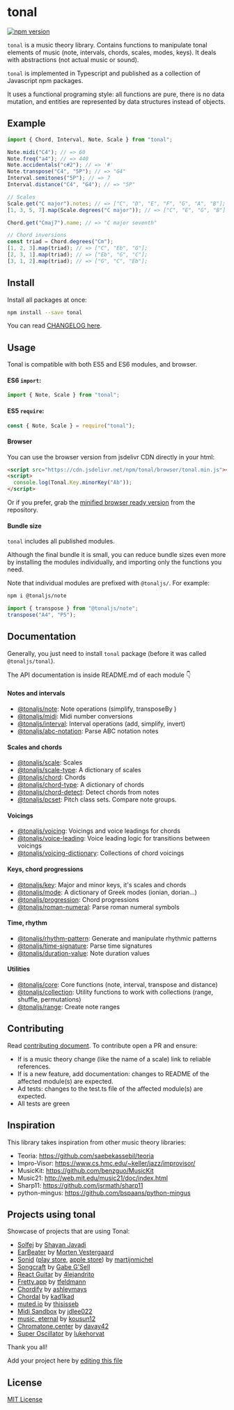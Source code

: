 # tonal

[![npm version](https://img.shields.io/npm/v/tonal.svg?style=flat-square)](https://www.npmjs.com/package/tonal)

`tonal` is a music theory library. Contains functions to manipulate tonal
elements of music (note, intervals, chords, scales, modes, keys). It deals with
abstractions (not actual music or sound).

`tonal` is implemented in Typescript and published as a collection of Javascript
npm packages.

It uses a functional programing style: all functions are pure, there is no data
mutation, and entities are represented by data structures instead of objects.

## Example

```js
import { Chord, Interval, Note, Scale } from "tonal";

Note.midi("C4"); // => 60
Note.freq("a4"); // => 440
Note.accidentals("c#2"); // => '#'
Note.transpose("C4", "5P"); // => "G4"
Interval.semitones("5P"); // => 7
Interval.distance("C4", "G4"); // => "5P"

// Scales
Scale.get("C major").notes; // => ["C", "D", "E", "F", "G", "A", "B"];
[1, 3, 5, 7].map(Scale.degrees("C major")); // => ["C", "E", "G", "B"]

Chord.get("Cmaj7").name; // => "C major seventh"

// Chord inversions
const triad = Chord.degrees("Cm");
[1, 2, 3].map(triad); // => ["C", "Eb", "G"];
[2, 3, 1].map(triad); // => ["Eb", "G", "C"];
[3, 1, 2].map(triad); // => ["G", "C", "Eb"];
```

## Install

Install all packages at once:

```bash
npm install --save tonal
```

You can read [CHANGELOG here](https://github.com/tonaljs/tonal/blob/main/docs/CHANGELOG.md).

## Usage

Tonal is compatible with both ES5 and ES6 modules, and browser.

#### ES6 `import`:

```js
import { Note, Scale } from "tonal";
```

#### ES5 `require`:

```js
const { Note, Scale } = require("tonal");
```

#### Browser

You can use the browser version from jsdelivr CDN directly in your html:

```html
<script src="https://cdn.jsdelivr.net/npm/tonal/browser/tonal.min.js"></script>
<script>
  console.log(Tonal.Key.minorKey("Ab"));
</script>
```

Or if you prefer, grab the
[minified browser ready version](https://raw.githubusercontent.com/tonaljs/tonal/master/packages/tonal/browser/tonal.min.js)
from the repository.

#### Bundle size

`tonal` includes all published modules.

Although the final bundle it is small, you can
reduce bundle sizes even more by installing the modules individually, and
importing only the functions you need.

Note that individual modules are prefixed with `@tonaljs/`. For example:

```bash
npm i @tonaljs/note
```

```js
import { transpose } from "@tonaljs/note";
transpose("A4", "P5");
```

## Documentation

Generally, you just need to install `tonal` package (before it was called `@tonaljs/tonal`).

The API documentation is inside README.md of each module 👇

#### Notes and intervals

- [@tonaljs/note](/packages/note): Note operations (simplify, transposeBy )
- [@tonaljs/midi](/packages/midi): Midi number conversions
- [@tonaljs/interval](/packages/interval): Interval operations (add, simplify,
  invert)
- [@tonaljs/abc-notation](/packages/abc-notation): Parse ABC
  notation notes

#### Scales and chords

- [@tonaljs/scale](/packages/scale): Scales
- [@tonaljs/scale-type](/packages/scale-type): A dictionary of scales
- [@tonaljs/chord](/packages/chord): Chords
- [@tonaljs/chord-type](/packages/chord-type): A dictionary of chords
- [@tonaljs/chord-detect](/packages/chord-detect): Detect chords from notes
- [@tonaljs/pcset](/packages/pcset): Pitch class sets. Compare note groups.

#### Voicings

- [@tonaljs/voicing](/packages/voicing/): Voicings and voice leadings for chords
- [@tonaljs/voice-leading](/packages/voice-leading/): Voice leading logic for transitions between voicings
- [@tonaljs/voicing-dictionary](/packages/voicing-dictionary/): Collections of chord voicings

#### Keys, chord progressions

- [@tonaljs/key](/packages/key): Major and minor keys, it's scales and chords
- [@tonaljs/mode](/packages/mode): A dictionary of Greek modes (ionian,
  dorian...)
- [@tonaljs/progression](/packages/progression): Chord progressions
- [@tonaljs/roman-numeral](/packages/roman-numeral): Parse roman numeral symbols

#### Time, rhythm

- [@tonaljs/rhythm-pattern](/packages/rhythm-pattern): Generate and manipulate rhythmic patterns
- [@tonaljs/time-signature](/packages/time-signature): Parse time signatures
- [@tonaljs/duration-value](/packages/duration-value): Note duration values

#### Utilities

- [@tonaljs/core](/packages/core): Core functions (note, interval, transpose and
  distance)
- [@tonaljs/collection](/packages/collection): Utility functions to work with
  collections (range, shuffle, permutations)
- [@tonaljs/range](/packages/range): Create note ranges

## Contributing

Read [contributing document](/docs/CONTRIBUTING.md). To contribute open a PR and ensure:

- If is a music theory change (like the name of a scale) link to reliable references.
- If is a new feature, add documentation: changes to README of the affected module(s) are expected.
- Ad tests: changes to the test.ts file of the affected module(s) are expected.
- All tests are green

## Inspiration

This library takes inspiration from other music theory libraries:

- Teoria: https://github.com/saebekassebil/teoria
- Impro-Visor: https://www.cs.hmc.edu/~keller/jazz/improvisor/
- MusicKit: https://github.com/benzguo/MusicKit
- Music21: http://web.mit.edu/music21/doc/index.html
- Sharp11: https://github.com/jsrmath/sharp11
- python-mingus: https://github.com/bspaans/python-mingus

## Projects using tonal

Showcase of projects that are using Tonal:

- [Solfej](https://www.solfej.io/) by
  [Shayan Javadi](https://github.com/ShayanJavadi)
- [EarBeater](https://www.earbeater.com/online-ear-training/) by
  [Morten Vestergaard](https://github.com/vellebelle)
- [Sonid](https://sonid.app/)
  ([play store](https://play.google.com/store/apps/details?id=org.stroopwafel.music.app),
  [apple store](https://apps.apple.com/us/app/sonid/id1490221762?ls=1)) by
  [martijnmichel](https://github.com/martijnmichel)
- [Songcraft](https://songcraft.io/) by
  [Gabe G'Sell](https://github.com/gabergg)
- [React Guitar](https://react-guitar.com/) by
  [4lejandrito](https://github.com/4lejandrito)
- [Fretty.app](https://fretty.app/) by [tfeldmann](https://github.com/tfeldmann)
- [Chordify](https://ashleymays.github.io/Chordify) by [ashleymays](https://github.com/ashleymays)
- [Chordal](https://chordal.vercel.app) by [kad1kad](https://github.com/kad1kad)
- [muted.io](https://muted.io/) by [thisisseb](https://github.com/thisisseb)
- [Midi Sandbox](https://midisandbox.com/) by [jdlee022](https://github.com/jdlee022)
- [music, eternal](https://eternal.rob.computer) by [kousun12](https://github.com/kousun12)
- [Chromatone.center](https://chromatone.center) by [davay42](https://github.com/davay42)
- [Super Oscillator](https://github.com/lukehorvat/super-oscillator) by [lukehorvat](https://github.com/lukehorvat)

Thank you all!

Add your project here by
[editing this file](https://github.com/tonaljs/tonal/edit/main/README.md)

## License

[MIT License](docs/LICENSE)
